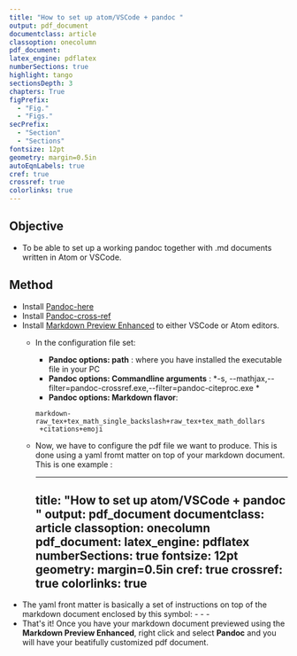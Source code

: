 ```yaml
---
title: "How to set up atom/VSCode + pandoc "
output: pdf_document
documentclass: article
classoption: onecolumn
pdf_document:
latex_engine: pdflatex
numberSections: true
highlight: tango
sectionsDepth: 3
chapters: True
figPrefix:
  - "Fig."
  - "Figs."
secPrefix:
  - "Section"
  - "Sections" 
fontsize: 12pt
geometry: margin=0.5in
autoEqnLabels: true
cref: true
crossref: true
colorlinks: true
---
```



## Objective

- To be able to set up a working pandoc together with .md documents written in Atom or VSCode.

## Method

- Install [Pandoc-here](https://pandoc.org/installing.html)
- Install [Pandoc-cross-ref](https://github.com/lierdakil/pandoc-crossref/releases/tag/v0.3.6.1b)
- Install [Markdown Preview Enhanced](https://shd101wyy.github.io/markdown-preview-enhanced/#/?id=installation) to either VSCode or Atom editors.
  - In the configuration file set:
      - **Pandoc options: path** : where you have installed the executable file in your PC
      -  **Pandoc options: Commandline arguments** : *-s, --mathjax,--filter=pandoc-crossref.exe,--filter=pandoc-citeproc.exe *
      -  **Pandoc options: Markdown flavor**:

        markdown-raw_tex+tex_math_single_backslash+raw_tex+tex_math_dollars
         +citations+emoji

  - Now, we have to configure the pdf file we want to produce. This is done using a yaml fromt matter on top of your markdown document. This is one example :

      ---
      title: "How to set up atom/VSCode + pandoc "
      output: pdf_document
      documentclass: article
      classoption: onecolumn
      pdf_document:
      latex_engine: pdflatex
      numberSections: true
      fontsize: 12pt
      geometry: margin=0.5in
      cref: true
      crossref: true
      colorlinks: true
      ---
- The yaml front matter is basically a set of instructions on top of the markdown document enclosed by this symbol: - - -
- That's it! Once you have your markdown document previewed using the **Markdown Preview Enhanced**, right click and select **Pandoc** and you will have your beatifully customized pdf document.
